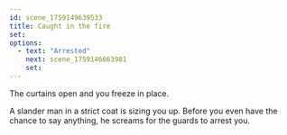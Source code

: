 ```yaml
---
id: scene_1759149639533
title: Caught in the fire
set:
options:
  - text: "Arrested"
    next: scene_1759146663981
    set:
---
```


The curtains open and you freeze in place. 

A slander man in a strict coat is sizing you up. Before you even have the chance to say anything, he screams for the guards to arrest you.